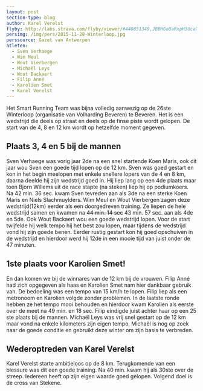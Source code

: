 ```yaml
---
layout: post
section-type: blog
author: Karel Verelst
flyby: http://labs.strava.com/flyby/viewer/#440851349,JBBHGoUaRxpH3UcaX2VIGiKQTho=
persimg: /img/pers/2015-11-28-Winterloop.jpg
perssource: Gazet van Antwerpen
atleten:
  - Sven Verhaege
  - Wim Meul
  - Wout Vierbergen
  - Michaël Leys
  - Wout Backaert
  - Filip Anné
  - Karolien Smet
  - Karel Verelst
---
```


Het Smart Running Team was bijna volledig aanwezig op de 26ste Winterloop (organisatie van Volharding Beveren) te Beveren.
Het is een wedstrijd die deels op straat en deels op de finse piste wordt gelopen. De start van de 4, 8 en 12 km wordt op hetzelfde moment gegeven.

<!--more-->

## Plaats 3, 4 en 5 bij de mannen
Sven Verhaege was vorig jaar 2de na een snel startende Koen Maris, ook dit jaar wou Sven een goede tijd lopen op de 12 km.
Sven was goed gestart en kon in het begin meelopen met enkele snellere lopers van de 4 en 8 km, daarna deelde hij zijn wedstrijd goed in.
Hij liep lang op een 4de plaats maar toen Bjorn Willems uit de race stapte (na steken) liep hij op podiumkoers.
Na 42 min. 36 sec. kwam Sven tevreden aan als 3de na een sterke Koen Maris en Niels Slachmuylders.
Wim Meul en Wout Vierbergen zagen deze wedstrijd(12km) eerder als een doorgedreven training. Ze liepen de hele wedstrijd samen en kwamen na <del>44 min. 14 sec</del> 43 min. 57 sec. aan als 4de en 5de.
Ook Wout Backaert wou een goede wedstrijd lopen. Voor de start twijfelde hij welk tempo hij het best zou lopen, maar tijdens de wedstrijd vond hij zijn goede benen. Eerder rustig gestart kon hij goed opschuiven in de wedstrijd en hierdoor werd hij 12de in een mooie tijd van juist onder de 47 minuten.

## 1ste plaats voor Karolien Smet!

En dan komen we bij de winnares van de 12 km bij de vrouwen. Filip Anné had zich opgegeven als haas en Karolien Smet nam hier dankbaar gebruik van. De bedoeling was een tempo van 15 km/h te lopen. Filip liep als een metronoom en Karolien volgde zonder problemen. In de laatste ronde hebben ze het tempo mooi behouden en hierdoor kwam Karolien als eerste over de meet na 49 min. en 18 sec. Filip eindigde juist achter haar op een 25 ste plaats bij de mannen.
Michaël Leys was vrij snel gestart op de 12 km maar vond na enkele kilometers zijn eigen tempo. Michaël is nog op zoek naar de goede conditie en gebruikt deze winter om zijn basis te verbreden.

## Wederoptreden van Karel Verelst
Karel Verelst starte ambitieloos op de 8 km. Terugkomende van een blessure was dit een goede training. Na 40 min. kwam hij als 30ste over de streep.
Iedereen heeft op zijn eigen waarde goed gelopen. Volgend doel is de cross van Stekene.
